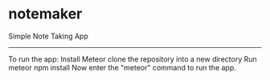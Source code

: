 # notemaker
Simple Note Taking App

__________________________________________________________

To run the app:
Install Meteor
clone the repository into a new directory
Run meteor npm install
Now enter the "meteor" command to run the app.
